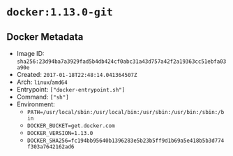 # `docker:1.13.0-git`

## Docker Metadata

- Image ID: `sha256:23d94ba7a3929fad5b4db424cf0abc31a43d757a42f2a19363cc51ebfa03a90e`
- Created: `2017-01-18T22:48:14.041364507Z`
- Arch: `linux`/`amd64`
- Entrypoint: `["docker-entrypoint.sh"]`
- Command: `["sh"]`
- Environment:
  - `PATH=/usr/local/sbin:/usr/local/bin:/usr/sbin:/usr/bin:/sbin:/bin`
  - `DOCKER_BUCKET=get.docker.com`
  - `DOCKER_VERSION=1.13.0`
  - `DOCKER_SHA256=fc194bb95640b1396283e5b23b5ff9d1b69a5e418b5b3d774f303a7642162ad6`
